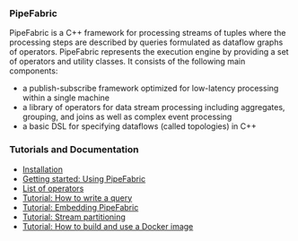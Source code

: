 ### PipeFabric ###

PipeFabric is a C++ framework for processing streams of tuples where the
processing steps are described by queries formulated as dataflow graphs of
operators. PipeFabric represents the execution engine by providing a set of
operators and utility classes. It consists of the following main components:

  + a publish-subscribe framework optimized for low-latency processing within a single machine
  + a library of operators for data stream processing including aggregates, grouping, and joins as
    well as complex event processing
  + a basic DSL for specifying dataflows (called topologies) in C++   


### Tutorials and Documentation ###

 + [Installation](documentation/Installation.md)
 + [Getting started: Using PipeFabric](/documentation/Usage.md)
 + [List of operators](/documentation/Operators.md)
 + [Tutorial: How to write a query](/documentation/Tutorial.md)
 + [Tutorial: Embedding PipeFabric](/documentation/Embedding.md)
 + [Tutorial: Stream partitioning](/documentation/Partitioning.md)
 + [Tutorial: How to build and use a Docker image](/documentation/Docker.md)
